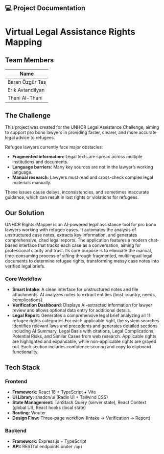 ## 💻 Project Documentation
# **Virtual Legal Assistance Rights Mapping**

## **Team Members**

| Name             |
|------------------|
| Baran Özgür Tas  |  
| Erik Avtandilyan |  
| Thani Al-Thani   |

## **The Challenge**

This project was created for the UNHCR Legal Assistance Challenge, aiming to support pro bono lawyers in providing faster, clearer, and more accurate legal advice to refugees.

Refugee lawyers currently face major obstacles:

- **Fragmented information:** Legal texts are spread across multiple institutions and documents.  
- **Language barriers:** Many key sources are not in the lawyer’s working language.  
- **Manual research:** Lawyers must read and cross-check complex legal materials manually.  

These issues cause delays, inconsistencies, and sometimes inaccurate guidance, which can result in lost rights or violations for refugees.

## **Our Solution**
UNHCR Rights-Mapper is an AI-powered legal assistance tool for pro bono lawyers working with refugee cases. It automates the analysis of unstructured case notes, extracts key information, and generates comprehensive, cited legal reports. The application features a modern chat-based interface that tracks each case as a conversation, aiming for professional clarity and trust. Its core purpose is to eliminate the manual, time-consuming process of sifting through fragmented, multilingual legal documents to determine refugee rights, transforming messy case notes into verified legal briefs.
### Core Workflow
- **Smart Intake**: A clean interface for unstructured notes and file attachments. AI analyzes notes to extract entities (host country, needs, complications).
- **Verification Dashboard**: Displays AI-extracted information for lawyer review and allows optional data entry for additional details.
- **Legal Report**: Generates a comprehensive legal brief analyzing all 11 refugee rights categories.For each applicable right, the system searches identifies relevant laws and precedents and generates detailed sections including AI Summary, Legal Basis with citations, Legal Complications, Potential Risks, and Similar Cases from web research. Applicable rights are highlighted and expandable, while non-applicable rights are grayed out. Each section includes confidence scoring and copy to clipboard functionality.

## **Tech Stack**

### Frontend
- **Framework:** React 18 + TypeScript + Vite  
- **UI Library:** shadcn/ui (Radix UI + Tailwind CSS)  
- **State Management:** TanStack Query (server state), React Context (global UI), React hooks (local state)  
- **Routing:** Wouter  
- **Design Flow:** Three-page workflow (Intake → Verification → Report)

### Backend
- **Framework:** Express.js + TypeScript  
- **API:** RESTful endpoints under `/api`  


